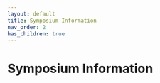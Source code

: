 ```yaml
---
layout: default
title: Symposium Information
nav_order: 2
has_children: true
---
```

# Symposium Information
